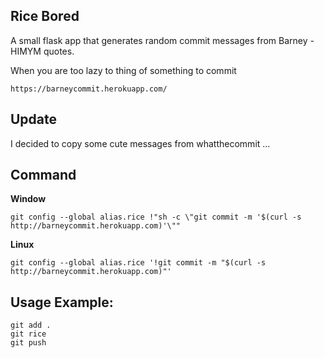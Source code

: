 ## Rice Bored

A small flask app that generates random commit messages from Barney - HIMYM quotes.

When you are too lazy to thing of something to commit

```
https://barneycommit.herokuapp.com/
```

## Update

I decided to copy some cute messages from whatthecommit ...

## Command

**Window**
```
git config --global alias.rice !"sh -c \"git commit -m '$(curl -s http://barneycommit.herokuapp.com)'\""
```
**Linux**
```
git config --global alias.rice '!git commit -m "$(curl -s http://barneycommit.herokuapp.com)"'
```

## Usage Example:
```
git add .
git rice
git push
```